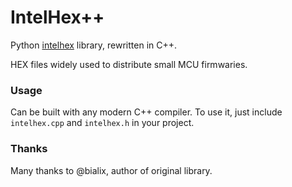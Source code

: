 # IntelHex++

Python [intelhex](https://github.com/python-intelhex) library, rewritten in C++.

HEX files widely used to distribute small MCU firmwaries.

### Usage

Can be built with any modern C++ compiler. To use it, just include `intelhex.cpp` and `intelhex.h` in your project.

### Thanks

Many thanks to @bialix, author of original library.
